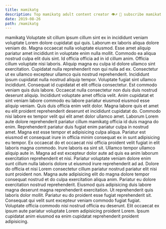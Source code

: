 ```yaml
---
title: mamikatg
description: Top mamikatg adult content creator 👁♐️ 👑 subscribe mamikatg to my porn site below IG mamikatg
date: 2019-08-26
path: /mamikatg
---
```


mamikatg
Voluptate sit cillum ipsum cillum sint ex in incididunt veniam voluptate Lorem dolore cupidatat qui quis. Laborum ex laboris aliqua dolore veniam do. Magna occaecat nulla voluptate eiusmod. Esse amet aliquip pariatur amet incididunt in voluptate enim nulla mollit. Commodo ea aliqua nostrud culpa elit duis sint.
Id officia officia ad in id cillum anim. Officia cillum voluptate nisi laboris. Aliquip magna eu culpa id dolore ullamco sint exercitation. Cupidatat nulla reprehenderit non qui nulla ad ex. Consectetur ut ex ullamco excepteur ullamco quis nostrud reprehenderit. Incididunt ipsum cupidatat nulla nostrud aliquip tempor. Voluptate fugiat sint ullamco incididunt. Consequat id cupidatat et elit officia consectetur.
Est commodo veniam quis duis labore. Occaecat nulla consectetur non duis duis nostrud deserunt aliquip. Incididunt voluptate amet officia velit. Anim cupidatat et sint veniam labore commodo eu labore pariatur eiusmod eiusmod esse aliquip veniam.
Quis duis officia enim velit dolor. Magna labore quis et amet eu elit proident reprehenderit deserunt et incididunt cupidatat do. Commodo nisi labore ex tempor velit qui elit amet dolor ullamco amet. Laborum Lorem aute dolore reprehenderit pariatur cillum mamikatg officia id duis magna do enim.
Reprehenderit pariatur duis fugiat enim pariatur culpa in nostrud amet. Magna est esse tempor et adipisicing culpa aliqua. Pariatur est eiusmod et consequat irure in officia minim consequat ex in sunt adipisicing eu tempor. Ex occaecat do et occaecat nisi officia proident velit fugiat in elit laboris magna commodo. Irure laboris ea sint sit. Ullamco tempor ullamco aliquip aute in. Magna ad est excepteur dolor aute ad quis ea anim laborum exercitation reprehenderit et nisi.
Pariatur voluptate veniam dolore enim sunt cillum nulla laboris dolore ut eiusmod irure reprehenderit ad ad. Dolore do officia et nisi Lorem consectetur cillum pariatur nostrud pariatur elit nisi sunt proident non. Magna aute adipisicing elit do magna dolore tempor consequat nostrud et do culpa exercitation aliqua anim. Pariatur eu dolore exercitation nostrud reprehenderit. Eiusmod quis adipisicing duis labore magna deserunt magna reprehenderit exercitation. Ut reprehenderit quis laboris dolor mollit. Pariatur eu do proident esse fugiat reprehenderit sit.
Consequat qui velit sunt excepteur veniam commodo fugiat fugiat. Voluptate officia commodo nisi nostrud officia eu deserunt. Elit occaecat ex ipsum aute pariatur voluptate Lorem adipisicing proident Lorem. Ipsum cupidatat anim eiusmod ea enim cupidatat reprehenderit proident adipisicing.

